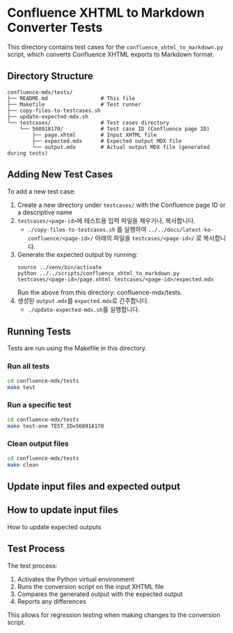 # Confluence XHTML to Markdown Converter Tests

This directory contains test cases for the `confluence_xhtml_to_markdown.py` script, which converts Confluence XHTML exports to Markdown format.

## Directory Structure

```
confluence-mdx/tests/
├── README.md                 # This file
├── Makefile                  # Test runner
├── copy-files-to-testcases.sh
├── update-expected-mdx.sh
└── testcases/                # Test cases directory
    └── 568918170/            # Test case ID (Confluence page ID)
        ├── page.xhtml        # Input XHTML file
        ├── expected.mdx      # Expected output MDX file
        └── output.mdx        # Actual output MDX file (generated during tests)
```

## Adding New Test Cases

To add a new test case:

1. Create a new directory under `testcases/` with the Confluence page ID or a descriptive name
2. `testcases/<page-id>`에 테스트용 입력 파일을 채우거나, 복사합니다.
   - `./copy-files-to-testcases.sh` 를 실행하여 `../../docs/latest-ko-confluence/<page-id>/` 아래의 파일을 `testcases/<page-id>/` 로 복사합니다.
3. Generate the expected output by running:
   ```
   source ../venv/bin/activate
   python ../../scripts/confluence_xhtml_to_markdown.py testcases/<page-id>/page.xhtml testcases/<page-id>/expected.mdx
   ```
   Run the above from this directory: confluence-mdx/tests.
4. 생성된 `output.mdx`를 `expected.mdx`로 간주합니다.
   - `./update-expected-mdx.sh`를 실행합니다.


## Running Tests

Tests are run using the Makefile in this directory.

### Run all tests

```bash
cd confluence-mdx/tests
make test
```

### Run a specific test

```bash
cd confluence-mdx/tests
make test-one TEST_ID=568918170
```

### Clean output files

```bash
cd confluence-mdx/tests
make clean
```

## Update input files and expected output

How to update input files
- 

How to update expected outputs

## Test Process

The test process:

1. Activates the Python virtual environment
2. Runs the conversion script on the input XHTML file
3. Compares the generated output with the expected output
4. Reports any differences

This allows for regression testing when making changes to the conversion script.